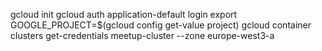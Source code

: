 gcloud init
gcloud auth application-default login
export GOOGLE_PROJECT=$(gcloud config get-value project)
gcloud container clusters get-credentials meetup-cluster --zone europe-west3-a